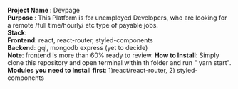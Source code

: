 <strong>Project Name </strong> : Devpage
<br/>
<strong>Purpose </strong>: This Platform is for unemployed Developers, who are looking for a remote /full time/hourly/ etc type of payable jobs.
<br/>
<strong>Stack</strong>:
<br/>
<strong>Frontend</strong>: react, react-router, styled-components
<br/>
<strong>Backend</strong>: gql, mongodb express (yet to decide)
<br/>
<strong>Note</strong>: frontend is more than 60% ready to review.
<strong>How to Install</strong>: Simply clone this repository and open terminal within th folder and run " yarn start".
<strong>Modules you need to Install first</strong>: 1)react/react-router, 2) styled-components
